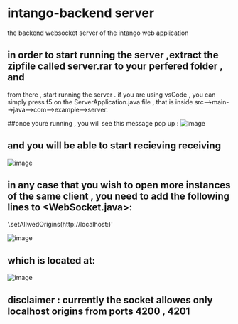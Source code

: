 # intango-backend server
the backend websocket server of the intango web application

## in order to start running the server ,extract the zipfile called server.rar to your perfered folder , and
from there , start running the server . if you are using vsCode , you can simply press f5 on the ServerApplication.java
file , that is inside src-->main-->java-->com-->example-->server.


##once youre running , you will see this message pop up : 
![image](https://user-images.githubusercontent.com/80175752/153445247-9fbfb950-8bf2-4927-81a5-9dd145dc9b5f.png)

## and you will be able to start recieving receiving
![image](https://user-images.githubusercontent.com/80175752/153445721-23532159-510b-4519-a35b-fb6b55962c54.png)

## in any case that you wish to open more instances of the same client , you need to add the following lines to <WebSocket.java>: 
'.setAllwedOrigins(http://localhost:<portNum>)'

![image](https://user-images.githubusercontent.com/80175752/153443170-8c5375e1-9b7a-4673-8c89-3a91b1b2b958.png)

## which is located at: 
![image](https://user-images.githubusercontent.com/80175752/153443184-21fcf18e-78bb-4a4d-b896-748fb90728db.png)


 ## disclaimer : currently the socket allowes only localhost origins from ports 4200 , 4201
